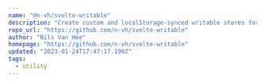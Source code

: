 ```yaml
---
name: "@n-vh/svelte-writable"
description: "Create custom and localStorage-synced writable stores for Svelte."
repo_url: "https://github.com/n-vh/svelte-writable"
author: "Nils Van Hée"
homepage: "https://github.com/n-vh/svelte-writable"
updated: "2023-01-24T17:47:17.199Z"
tags: 
  - utility
---
```

